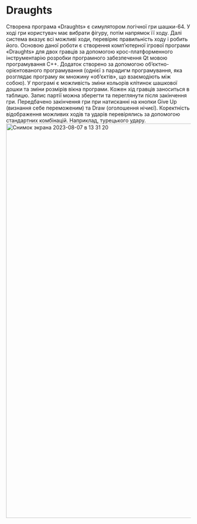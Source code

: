 # Draughts
Створена програма «Draughts» є симулятором логічної гри шашки-64. У ході гри користувач має вибрати фігуру, потім напрямок її ходу. Далі система вказує всі можливі ходи, перевіряє правильність ходу і робить його.
Основою даної роботи є створення комп’ютерної ігрової програми «Draughts» для двох гравців за допомогою крос-платформенного інструментарію розробки програмного забезпечення Qt мовою програмування C++. Додаток створено за допомогою об’єктно-орієнтованого програмування (однієї з парадигм програмування, яка розглядає програму як множину «об’єктів», що взаємодіють між собою).
У програмі є можливість зміни кольорів клітинок шашкової дошки та зміни розмірів вікна програми. Кожен хід гравців заноситься в таблицю. Запис партії можна зберегти та переглянути після закінчення гри. Передбачено закінчення гри при натисканні на кнопки Give Up (визнання себе переможеним) та Draw (оголошення нічиєї).
Коректність відображення можливих ходів та ударів перевірялись за допомогою стандартних комбінацій. Наприклад, турецького удару.
<img width="1072" alt="Снимок экрана 2023-08-07 в 13 31 20" src="https://github.com/KyryloMuzychka/Draughts/assets/45338510/e5a0fd1e-5ca4-46ed-8c99-f67abcd39efb">
